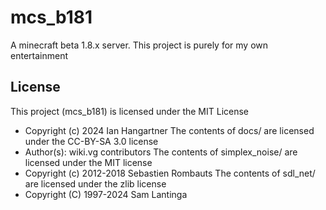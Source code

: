 # mcs_b181

A minecraft beta 1.8.x server. This project is purely for my own entertainment

## License
This project (mcs_b181) is licensed under the MIT License
  - Copyright (c) 2024 Ian Hangartner
The contents of docs/ are licensed under the CC-BY-SA 3.0 license
  - Author(s): wiki.vg contributors
The contents of simplex_noise/ are licensed under the MIT license
  - Copyright (c) 2012-2018 Sebastien Rombauts
The contents of sdl_net/ are licensed under the zlib license
  - Copyright (C) 1997-2024 Sam Lantinga
